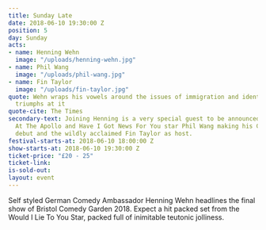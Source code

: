 ```yaml
---
title: Sunday Late
date: 2018-06-10 19:30:00 Z
position: 5
day: Sunday
acts:
- name: Henning Wehn
  image: "/uploads/henning-wehn.jpg"
- name: Phil Wang
  image: "/uploads/phil-wang.jpg"
- name: Fin Taylor
  image: "/uploads/fin-taylor.jpg"
quote: Wehn wraps his vowels around the issues of immigration and identity. And he
  triumphs at it
quote-cite: The Times
secondary-text: Joining Henning is a very special guest to be announced plus Live
  At The Apollo and Have I Got News For You star Phil Wang making his Comedy Garden
  debut and the wildly acclaimed Fin Taylor as host.
festival-starts-at: 2018-06-10 18:00:00 Z
show-starts-at: 2018-06-10 19:30:00 Z
ticket-price: "£20 - 25"
ticket-link: 
is-sold-out: 
layout: event
---
```


Self styled German Comedy Ambassador Henning Wehn headlines the final show of Bristol Comedy Garden 2018. Expect a hit packed set from the Would I Lie To You Star, packed full of inimitable teutonic jolliness.